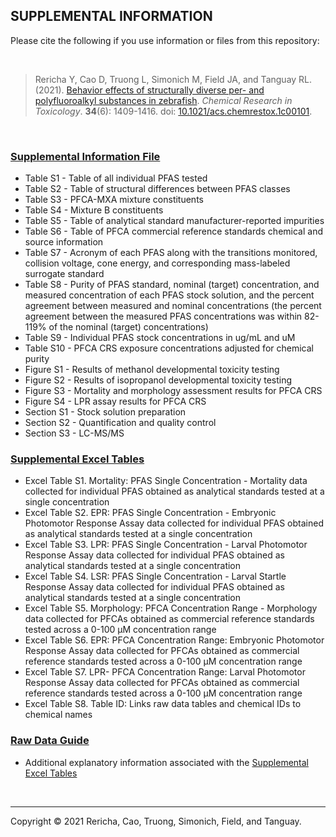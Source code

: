 ## SUPPLEMENTAL INFORMATION
Please cite the following if you use information or files from this repository:

<br>

> Rericha Y, Cao D, Truong L, Simonich M, Field JA, and Tanguay RL. (2021). [Behavior effects of structurally diverse per- and polyfluoroalkyl substances in zebrafish](https://github.com/Tanguay-Lab/Manuscripts/wiki/Rericha_2021_Chem_Res_Toxicol). *Chemical Research in Toxicology*. **34**(6): 1409-1416. doi: [10.1021/acs.chemrestox.1c00101](https://doi.org/10.1021/acs.chemrestox.1c00101).

<br>

### [Supplemental Information File](https://github.com/Tanguay-Lab/Manuscripts/blob/main/Rericha_2021_Chem_Res_Toxicol/Files/Supplemental_Information_File.pdf)
* Table S1 - Table of all individual PFAS tested
* Table S2 - Table of structural differences between PFAS classes
* Table S3 - PFCA-MXA mixture constituents
* Table S4 - Mixture B constituents
* Table S5 - Table of analytical standard manufacturer-reported impurities
* Table S6 - Table of PFCA commercial reference standards chemical and source information
* Table S7 - Acronym of each PFAS along with the transitions monitored, collision voltage, cone energy, and corresponding mass-labeled surrogate standard
* Table S8 - Purity of PFAS standard, nominal (target) concentration, and measured concentration of each PFAS stock solution, and the percent agreement between measured and nominal concentrations (the percent agreement between the measured PFAS concentrations was within 82-119% of the nominal (target) concentrations)
* Table S9 - Individual PFAS stock concentrations in ug/mL and uM
* Table S10 - PFCA CRS exposure concentrations adjusted for chemical purity
* Figure S1 - Results of methanol developmental toxicity testing
* Figure S2 - Results of isopropanol developmental toxicity testing
* Figure S3 - Mortality and morphology assessment results for PFCA CRS
* Figure S4 - LPR assay results for PFCA CRS
* Section S1 - Stock solution preparation
* Section S2 - Quantification and quality control
* Section S3 - LC-MS/MS

### [Supplemental Excel Tables](https://github.com/Tanguay-Lab/Manuscripts/blob/main/Rericha_2021_Chem_Res_Toxicol/Files/Supplemental_Excel_Tables.xlsx)
* Excel Table S1. Mortality: PFAS Single Concentration - Mortality data collected for individual PFAS obtained as analytical standards tested at a single concentration
* Excel Table S2. EPR: PFAS Single Concentration - Embryonic Photomotor Response Assay data collected for individual PFAS obtained as analytical standards tested at a single concentration
* Excel Table S3. LPR: PFAS Single Concentration - Larval Photomotor Response Assay data collected for individual PFAS obtained as analytical standards tested at a single concentration
* Excel Table S4. LSR: PFAS Single Concentration - Larval Startle Response Assay data collected for individual PFAS obtained as analytical standards tested at a single concentration
* Excel Table S5. Morphology: PFCA Concentration Range - Morphology data collected for PFCAs obtained as commercial reference standards tested across a 0-100 μM concentration range
* Excel Table S6. EPR: PFCA Concentration Range: Embryonic Photomotor Response Assay data collected for PFCAs
obtained as commercial reference standards tested across a 0-100 μM concentration range
* Excel Table S7. LPR- PFCA Concentration Range: Larval Photomotor Response Assay data collected for PFCAs obtained as commercial reference standards tested across a 0-100 μM concentration range
* Excel Table S8. Table ID: Links raw data tables and chemical IDs to chemical names

### [Raw Data Guide](https://github.com/Tanguay-Lab/Manuscripts/blob/main/Rericha_2021_Chem_Res_Toxicol/Files/Raw_Data_Guide.pdf)
* Additional explanatory information associated with the [Supplemental Excel Tables](https://github.com/Tanguay-Lab/Manuscripts/blob/main/Rericha_2021_Chem_Res_Toxicol/Files/Supplemental_Excel_Tables.xlsx)

<br>

***

Copyright © 2021 Rericha, Cao, Truong, Simonich, Field, and Tanguay.
